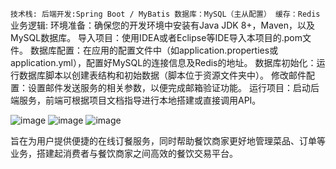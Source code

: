 `技术栈:
后端开发:Spring Boot / MyBatis
数据库：MySQL（主从配置）
缓存：Redis
`业务逻辑:
环境准备：确保您的开发环境中安装有Java JDK 8+，Maven，以及MySQL数据库。
导入项目：使用IDEA或者Eclipse等IDE导入本项目的.pom文件。
数据库配置：在应用的配置文件中（如application.properties或application.yml），配置好MySQL的连接信息及Redis的地址。
数据库初始化：运行数据库脚本以创建表结构和初始数据（脚本位于资源文件夹中）。
修改邮件配置：设置邮件发送服务的相关参数，以便完成邮箱验证功能。
运行项目：启动后端服务，前端可根据项目文档指导进行本地搭建或直接调用API。

![image](https://github.com/user-attachments/assets/749fd125-9a6f-49ee-acc0-bf8188c76a2c)
![image](https://github.com/user-attachments/assets/b3ae9aeb-da73-4fd7-8c7e-d5ce90bb734a)
![image](https://github.com/user-attachments/assets/16cc807a-b355-42ce-9b82-5a9103cf0f3b)


旨在为用户提供便捷的在线订餐服务，同时帮助餐饮商家更好地管理菜品、订单等业务，搭建起消费者与餐饮商家之间高效的餐饮交易平台。
